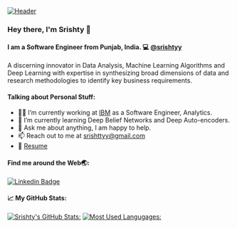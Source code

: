 [![Header](https://github.com/adamalston/adamalston/raw/master/profile.gif)](https://www.youtube.com/watch?v=dQw4w9WgXcQ)

### Hey there, I'm Srishty 👋

#### I am a Software Engineer from Punjab, India. :computer: [@srishtyy](https://github.com/srishtyy)

A discerning innovator in Data Analysis, Machine Learning Algorithms and Deep Learning with expertise in synthesizing broad dimensions of data and research methodologies to identify key business requirements.





#### Talking about Personal Stuff: 

- :woman_technologist: I’m currently working at [IBM](https://www.ibm.com/in-en) as a Software Engineer, Analytics.  
- 🌱 I’m currently learning Deep Belief Networks and Deep Auto-encoders. 
- 💬 Ask me about anything, I am happy to help. 
- 📫 Reach out to me at [srishttyy@gmail.com](mailto:srishttyy@gmail.com)
- 📄 [Resume](https://drive.google.com/file/d/1CztAxXOd1N-J9yc2UFkyxH3sEOprmxf2/view?usp=sharing)





#### Find me around the Web🌏: 
[![Linkedin Badge](https://img.shields.io/badge/-srishty-blue?style=flat-square&logo=Linkedin&logoColor=white&link=https://www.linkedin.com/in/srishttyy/)](https://www.linkedin.com/in/srishttyy/) 





#### :chart_with_upwards_trend: My GitHub Stats: 
[![Srishty's GitHub Stats:](https://github-readme-stats.vercel.app/api?username=srishtyy)](https://github.com/srishtyy/github-readme-stats)                    [![Most Used Langugages:](https://github-readme-stats.vercel.app/api/top-langs/?username=srishtyy&layout=compact)](https://github.com/srishtyy/github-readme-stats)
